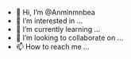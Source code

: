 - 👋 Hi, I’m @Anminmnbea
- 👀 I’m interested in ...
- 🌱 I’m currently learning ...
- 💞️ I’m looking to collaborate on ...
- 📫 How to reach me ...

<!---
Anminmnbea/Anminmnbea is a ✨ special ✨ repository because its `README.md` (this file) appears on your GitHub profile.
You can click the Preview link to take a look at your changes.
--->
